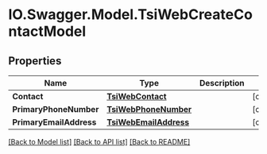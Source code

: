 # IO.Swagger.Model.TsiWebCreateContactModel
## Properties

Name | Type | Description | Notes
------------ | ------------- | ------------- | -------------
**Contact** | [**TsiWebContact**](TsiWebContact.md) |  | [optional] 
**PrimaryPhoneNumber** | [**TsiWebPhoneNumber**](TsiWebPhoneNumber.md) |  | [optional] 
**PrimaryEmailAddress** | [**TsiWebEmailAddress**](TsiWebEmailAddress.md) |  | [optional] 

[[Back to Model list]](../README.md#documentation-for-models) [[Back to API list]](../README.md#documentation-for-api-endpoints) [[Back to README]](../README.md)

